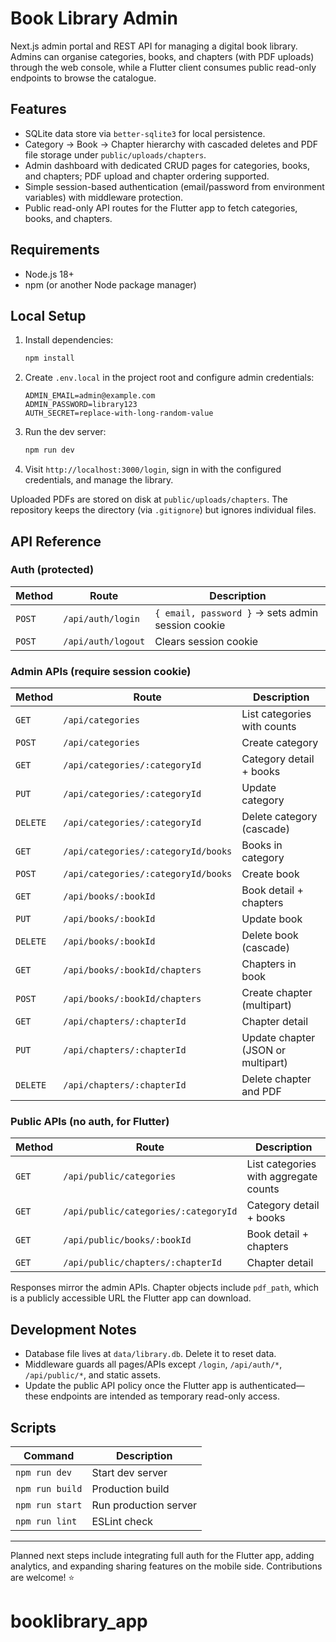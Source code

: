 # Book Library Admin

Next.js admin portal and REST API for managing a digital book library. Admins can organise categories, books, and chapters (with PDF uploads) through the web console, while a Flutter client consumes public read-only endpoints to browse the catalogue.

## Features
- SQLite data store via `better-sqlite3` for local persistence.
- Category → Book → Chapter hierarchy with cascaded deletes and PDF file storage under `public/uploads/chapters`.
- Admin dashboard with dedicated CRUD pages for categories, books, and chapters; PDF upload and chapter ordering supported.
- Simple session-based authentication (email/password from environment variables) with middleware protection.
- Public read-only API routes for the Flutter app to fetch categories, books, and chapters.

## Requirements
- Node.js 18+
- npm (or another Node package manager)

## Local Setup
1. Install dependencies:
   ```bash
   npm install
   ```
2. Create `.env.local` in the project root and configure admin credentials:
   ```env
   ADMIN_EMAIL=admin@example.com
   ADMIN_PASSWORD=library123
   AUTH_SECRET=replace-with-long-random-value
   ```
3. Run the dev server:
   ```bash
   npm run dev
   ```
4. Visit `http://localhost:3000/login`, sign in with the configured credentials, and manage the library.

Uploaded PDFs are stored on disk at `public/uploads/chapters`. The repository keeps the directory (via `.gitignore`) but ignores individual files.

## API Reference

### Auth (protected)
| Method | Route | Description |
| --- | --- | --- |
| `POST` | `/api/auth/login` | `{ email, password }` → sets admin session cookie |
| `POST` | `/api/auth/logout` | Clears session cookie |

### Admin APIs (require session cookie)
| Method | Route | Description |
| --- | --- | --- |
| `GET` | `/api/categories` | List categories with counts |
| `POST` | `/api/categories` | Create category |
| `GET` | `/api/categories/:categoryId` | Category detail + books |
| `PUT` | `/api/categories/:categoryId` | Update category |
| `DELETE` | `/api/categories/:categoryId` | Delete category (cascade) |
| `GET` | `/api/categories/:categoryId/books` | Books in category |
| `POST` | `/api/categories/:categoryId/books` | Create book |
| `GET` | `/api/books/:bookId` | Book detail + chapters |
| `PUT` | `/api/books/:bookId` | Update book |
| `DELETE` | `/api/books/:bookId` | Delete book (cascade) |
| `GET` | `/api/books/:bookId/chapters` | Chapters in book |
| `POST` | `/api/books/:bookId/chapters` | Create chapter (multipart) |
| `GET` | `/api/chapters/:chapterId` | Chapter detail |
| `PUT` | `/api/chapters/:chapterId` | Update chapter (JSON or multipart) |
| `DELETE` | `/api/chapters/:chapterId` | Delete chapter and PDF |

### Public APIs (no auth, for Flutter)
| Method | Route | Description |
| --- | --- | --- |
| `GET` | `/api/public/categories` | List categories with aggregate counts |
| `GET` | `/api/public/categories/:categoryId` | Category detail + books |
| `GET` | `/api/public/books/:bookId` | Book detail + chapters |
| `GET` | `/api/public/chapters/:chapterId` | Chapter detail |

Responses mirror the admin APIs. Chapter objects include `pdf_path`, which is a publicly accessible URL the Flutter app can download.

## Development Notes
- Database file lives at `data/library.db`. Delete it to reset data.
- Middleware guards all pages/APIs except `/login`, `/api/auth/*`, `/api/public/*`, and static assets.
- Update the public API policy once the Flutter app is authenticated—these endpoints are intended as temporary read-only access.

## Scripts
| Command | Description |
| --- | --- |
| `npm run dev` | Start dev server |
| `npm run build` | Production build |
| `npm run start` | Run production server |
| `npm run lint` | ESLint check |

---
Planned next steps include integrating full auth for the Flutter app, adding analytics, and expanding sharing features on the mobile side. Contributions are welcome! ⭐




# booklibrary_app
